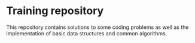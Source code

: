 # Training repository
This repository contains solutions to some coding problems as well as the implementation of basic data structures and common algorithms.

